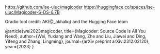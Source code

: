 https://github.com/ise-uiuc/magicoder
https://huggingface.co/spaces/ise-uiuc/Magicoder-S-DS-6.7B

Gradio tool credit: AK(@_akhaliq) and the Hugging Face team

@article{wei2023magicoder,
  title={Magicoder: Source Code Is All You Need},
  author={Wei, Yuxiang and Wang, Zhe and Liu, Jiawei and Ding, Yifeng and Zhang, Lingming},
  journal={arXiv preprint arXiv:2312.02120},
  year={2023}
}
